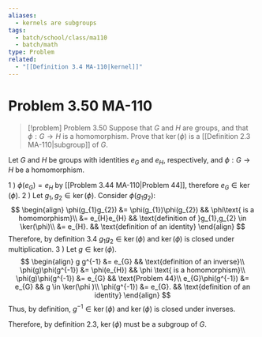 ```yaml
---
aliases:
  - kernels are subgroups
tags:
  - batch/school/class/ma110
  - batch/math
type: Problem
related:
  - "[[Definition 3.4 MA-110|kernel]]"
---
```

# Problem 3.50 MA-110

> [!problem] Problem 3.50
> Suppose that $G$ and $H$ are groups, and that $\phi:G\longrightarrow H$ is a homomorphism. Prove that $\ker(\phi)$ is a [[Definition 2.3 MA-110|subgroup]] of $G$.

Let $G$ and $H$ be groups with identities $e_{G}$ and $e_{H}$, respectively, and $\phi:G \longrightarrow H$ be a homomorphism.

1 ) $\phi(e_{G})=e_{H}$ by [[Problem 3.44 MA-110|Problem 44]], therefore $e_{G} \in \ker(\phi)$.
2 ) Let $g_{1},g_{2} \in \ker(\phi)$. Consider $\phi(g_{1}g_{2})$:
$$
\begin{align}
\phi(g_{1}g_{2}) &= \phi(g_{1})\phi(g_{2}) && \phi\text{ is a homomorphism}\\
&= e_{H}e_{H} && \text{definition of }g_{1},g_{2} \in  \ker(\phi)\\
&= e_{H}. && \text{definition of an identity}
\end{align}
$$
Therefore, by definition 3.4 $g_{1}g_{2} \in \ker(\phi)$ and $\ker(\phi)$ is closed under multiplication.
3 ) Let $g \in \ker(\phi)$.
$$
\begin{align}
g g^{-1} &= e_{G} && \text{definition of an inverse}\\
\phi(g)\phi(g^{-1}) &= \phi(e_{H}) && \phi \text{ is a homomorphism}\\
\phi(g)\phi(g^{-1}) &=  e_{G} && \text{Problem 44}\\
e_{G}\phi(g^{-1}) &=  e_{G} && g \in  \ker(\phi )\\
\phi(g^{-1}) &= e_{G}. && \text{definition of an identity}
\end{align}
$$
Thus, by definition, $g^{-1} \in \ker(\phi)$ and $\ker(\phi)$ is closed under inverses.

Therefore, by definition 2.3, $\ker(\phi)$ must be a subgroup of $G$.
